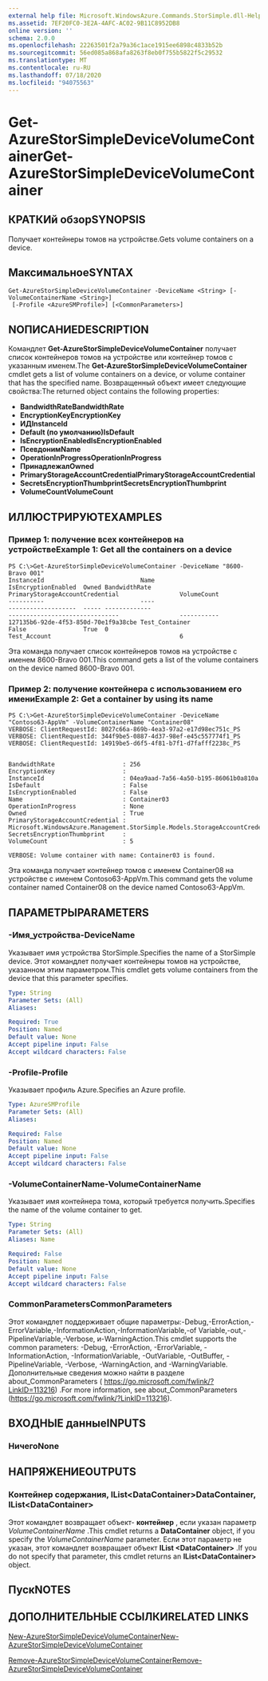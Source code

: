 ```yaml
---
external help file: Microsoft.WindowsAzure.Commands.StorSimple.dll-Help.xml
ms.assetid: 7EF20FC0-3E2A-4AFC-AC02-9B11C8952DB8
online version: ''
schema: 2.0.0
ms.openlocfilehash: 22263501f2a79a36c1ace1915ee6898c4833b52b
ms.sourcegitcommit: 56ed085a868afa8263f8eb0f755b5822f5c29532
ms.translationtype: MT
ms.contentlocale: ru-RU
ms.lasthandoff: 07/18/2020
ms.locfileid: "94075563"
---
```

# <span data-ttu-id="ef089-101">Get-AzureStorSimpleDeviceVolumeContainer</span><span class="sxs-lookup"><span data-stu-id="ef089-101">Get-AzureStorSimpleDeviceVolumeContainer</span></span>

## <span data-ttu-id="ef089-102">КРАТКИй обзор</span><span class="sxs-lookup"><span data-stu-id="ef089-102">SYNOPSIS</span></span>
<span data-ttu-id="ef089-103">Получает контейнеры томов на устройстве.</span><span class="sxs-lookup"><span data-stu-id="ef089-103">Gets volume containers on a device.</span></span>

## <span data-ttu-id="ef089-104">Максимальное</span><span class="sxs-lookup"><span data-stu-id="ef089-104">SYNTAX</span></span>

```
Get-AzureStorSimpleDeviceVolumeContainer -DeviceName <String> [-VolumeContainerName <String>]
 [-Profile <AzureSMProfile>] [<CommonParameters>]
```

## <span data-ttu-id="ef089-105">NОПИСАНИЕ</span><span class="sxs-lookup"><span data-stu-id="ef089-105">DESCRIPTION</span></span>
<span data-ttu-id="ef089-106">Командлет **Get-AzureStorSimpleDeviceVolumeContainer** получает список контейнеров томов на устройстве или контейнер томов с указанным именем.</span><span class="sxs-lookup"><span data-stu-id="ef089-106">The **Get-AzureStorSimpleDeviceVolumeContainer** cmdlet gets a list of volume containers on a device, or volume container that has the specified name.</span></span>
<span data-ttu-id="ef089-107">Возвращенный объект имеет следующие свойства:</span><span class="sxs-lookup"><span data-stu-id="ef089-107">The returned object contains the following properties:</span></span> 

- <span data-ttu-id="ef089-108">**BandwidthRate**</span><span class="sxs-lookup"><span data-stu-id="ef089-108">**BandwidthRate**</span></span>
- <span data-ttu-id="ef089-109">**EncryptionKey**</span><span class="sxs-lookup"><span data-stu-id="ef089-109">**EncryptionKey**</span></span>
- <span data-ttu-id="ef089-110">**ИД**</span><span class="sxs-lookup"><span data-stu-id="ef089-110">**InstanceId**</span></span>
- <span data-ttu-id="ef089-111">**Default (по умолчанию)**</span><span class="sxs-lookup"><span data-stu-id="ef089-111">**IsDefault**</span></span>
- <span data-ttu-id="ef089-112">**IsEncryptionEnabled**</span><span class="sxs-lookup"><span data-stu-id="ef089-112">**IsEncryptionEnabled**</span></span>
- <span data-ttu-id="ef089-113">**Псевдоним**</span><span class="sxs-lookup"><span data-stu-id="ef089-113">**Name**</span></span>
- <span data-ttu-id="ef089-114">**OperationInProgress**</span><span class="sxs-lookup"><span data-stu-id="ef089-114">**OperationInProgress**</span></span>
- <span data-ttu-id="ef089-115">**Принадлежал**</span><span class="sxs-lookup"><span data-stu-id="ef089-115">**Owned**</span></span>
- <span data-ttu-id="ef089-116">**PrimaryStorageAccountCredential**</span><span class="sxs-lookup"><span data-stu-id="ef089-116">**PrimaryStorageAccountCredential**</span></span>
- <span data-ttu-id="ef089-117">**SecretsEncryptionThumbprint**</span><span class="sxs-lookup"><span data-stu-id="ef089-117">**SecretsEncryptionThumbprint**</span></span>
- <span data-ttu-id="ef089-118">**VolumeCount**</span><span class="sxs-lookup"><span data-stu-id="ef089-118">**VolumeCount**</span></span>

## <span data-ttu-id="ef089-119">ИЛЛЮСТРИРУЮТ</span><span class="sxs-lookup"><span data-stu-id="ef089-119">EXAMPLES</span></span>

### <span data-ttu-id="ef089-120">Пример 1: получение всех контейнеров на устройстве</span><span class="sxs-lookup"><span data-stu-id="ef089-120">Example 1: Get all the containers on a device</span></span>
```
PS C:\>Get-AzureStorSimpleDeviceVolumeContainer -DeviceName "8600-Bravo 001"
InstanceId                           Name                                             IsEncryptionEnabled  Owned BandwidthRate                                    PrimaryStorageAccountCredential                 VolumeCount                                    
----------                           ----                                             -------------------  ----- -------------                                    -------------------------------                 -----------                                    
127135b6-92de-4f53-850d-70e1f9a38cbe Test_Container                                   False                True  0                                                Test_Account                                    6
```

<span data-ttu-id="ef089-121">Эта команда получает список контейнеров томов на устройстве с именем 8600-Bravo 001.</span><span class="sxs-lookup"><span data-stu-id="ef089-121">This command gets a list of the volume containers on the device named 8600-Bravo 001.</span></span>

### <span data-ttu-id="ef089-122">Пример 2: получение контейнера с использованием его имени</span><span class="sxs-lookup"><span data-stu-id="ef089-122">Example 2: Get a container by using its name</span></span>
```
PS C:\>Get-AzureStorSimpleDeviceVolumeContainer -DeviceName "Contoso63-AppVm" -VolumeContainerName "Container08"
VERBOSE: ClientRequestId: 8027c66a-869b-4ea3-97a2-e17d98ec751c_PS
VERBOSE: ClientRequestId: 344f9be5-0887-4d37-98ef-e45c557774f1_PS
VERBOSE: ClientRequestId: 14919be5-d6f5-4f81-b7f1-d7fafff2238c_PS


BandwidthRate                   : 256
EncryptionKey                   : 
InstanceId                      : 04ea9aad-7a56-4a50-b195-86061b0a810a
IsDefault                       : False
IsEncryptionEnabled             : False
Name                            : Container03
OperationInProgress             : None
Owned                           : True
PrimaryStorageAccountCredential : Microsoft.WindowsAzure.Management.StorSimple.Models.StorageAccountCredentialResponse
SecretsEncryptionThumbprint     : 
VolumeCount                     : 5

VERBOSE: Volume container with name: Container03 is found.
```

<span data-ttu-id="ef089-123">Эта команда получает контейнер томов с именем Container08 на устройстве с именем Contoso63-AppVm.</span><span class="sxs-lookup"><span data-stu-id="ef089-123">This command gets the volume container named Container08 on the device named Contoso63-AppVm.</span></span>

## <span data-ttu-id="ef089-124">ПАРАМЕТРЫ</span><span class="sxs-lookup"><span data-stu-id="ef089-124">PARAMETERS</span></span>

### <span data-ttu-id="ef089-125">-Имя_устройства</span><span class="sxs-lookup"><span data-stu-id="ef089-125">-DeviceName</span></span>
<span data-ttu-id="ef089-126">Указывает имя устройства StorSimple.</span><span class="sxs-lookup"><span data-stu-id="ef089-126">Specifies the name of a StorSimple device.</span></span>
<span data-ttu-id="ef089-127">Этот командлет получает контейнеры томов на устройстве, указанном этим параметром.</span><span class="sxs-lookup"><span data-stu-id="ef089-127">This cmdlet gets volume containers from the device that this parameter specifies.</span></span>

```yaml
Type: String
Parameter Sets: (All)
Aliases: 

Required: True
Position: Named
Default value: None
Accept pipeline input: False
Accept wildcard characters: False
```

### <span data-ttu-id="ef089-128">-Profile</span><span class="sxs-lookup"><span data-stu-id="ef089-128">-Profile</span></span>
<span data-ttu-id="ef089-129">Указывает профиль Azure.</span><span class="sxs-lookup"><span data-stu-id="ef089-129">Specifies an Azure profile.</span></span>

```yaml
Type: AzureSMProfile
Parameter Sets: (All)
Aliases: 

Required: False
Position: Named
Default value: None
Accept pipeline input: False
Accept wildcard characters: False
```

### <span data-ttu-id="ef089-130">-VolumeContainerName</span><span class="sxs-lookup"><span data-stu-id="ef089-130">-VolumeContainerName</span></span>
<span data-ttu-id="ef089-131">Указывает имя контейнера тома, который требуется получить.</span><span class="sxs-lookup"><span data-stu-id="ef089-131">Specifies the name of the volume container to get.</span></span>

```yaml
Type: String
Parameter Sets: (All)
Aliases: Name

Required: False
Position: Named
Default value: None
Accept pipeline input: False
Accept wildcard characters: False
```

### <span data-ttu-id="ef089-132">CommonParameters</span><span class="sxs-lookup"><span data-stu-id="ef089-132">CommonParameters</span></span>
<span data-ttu-id="ef089-133">Этот командлет поддерживает общие параметры:-Debug,-ErrorAction,-ErrorVariable,-InformationAction,-InformationVariable,-of Variable,-out,-PipelineVariable,-Verbose, и-WarningAction.</span><span class="sxs-lookup"><span data-stu-id="ef089-133">This cmdlet supports the common parameters: -Debug, -ErrorAction, -ErrorVariable, -InformationAction, -InformationVariable, -OutVariable, -OutBuffer, -PipelineVariable, -Verbose, -WarningAction, and -WarningVariable.</span></span> <span data-ttu-id="ef089-134">Дополнительные сведения можно найти в разделе about_CommonParameters ( https://go.microsoft.com/fwlink/?LinkID=113216) .</span><span class="sxs-lookup"><span data-stu-id="ef089-134">For more information, see about_CommonParameters (https://go.microsoft.com/fwlink/?LinkID=113216).</span></span>

## <span data-ttu-id="ef089-135">ВХОДНЫЕ данные</span><span class="sxs-lookup"><span data-stu-id="ef089-135">INPUTS</span></span>

### <span data-ttu-id="ef089-136">Ничего</span><span class="sxs-lookup"><span data-stu-id="ef089-136">None</span></span>

## <span data-ttu-id="ef089-137">НАПРЯЖЕНИЕ</span><span class="sxs-lookup"><span data-stu-id="ef089-137">OUTPUTS</span></span>

### <span data-ttu-id="ef089-138">Контейнер содержания, IList\<DataContainer\></span><span class="sxs-lookup"><span data-stu-id="ef089-138">DataContainer, IList\<DataContainer\></span></span>
<span data-ttu-id="ef089-139">Этот командлет возвращает объект- **контейнер** , если указан параметр *VolumeContainerName* .</span><span class="sxs-lookup"><span data-stu-id="ef089-139">This cmdlet returns a **DataContainer** object, if you specify the *VolumeContainerName* parameter.</span></span>
<span data-ttu-id="ef089-140">Если этот параметр не указан, этот командлет возвращает объект **IList \<DataContainer\>** .</span><span class="sxs-lookup"><span data-stu-id="ef089-140">If you do not specify that parameter, this cmdlet returns an **IList\<DataContainer\>** object.</span></span>

## <span data-ttu-id="ef089-141">Пуск</span><span class="sxs-lookup"><span data-stu-id="ef089-141">NOTES</span></span>

## <span data-ttu-id="ef089-142">ДОПОЛНИТЕЛЬНЫЕ ССЫЛКИ</span><span class="sxs-lookup"><span data-stu-id="ef089-142">RELATED LINKS</span></span>

[<span data-ttu-id="ef089-143">New-AzureStorSimpleDeviceVolumeContainer</span><span class="sxs-lookup"><span data-stu-id="ef089-143">New-AzureStorSimpleDeviceVolumeContainer</span></span>](./New-AzureStorSimpleDeviceVolumeContainer.md)

[<span data-ttu-id="ef089-144">Remove-AzureStorSimpleDeviceVolumeContainer</span><span class="sxs-lookup"><span data-stu-id="ef089-144">Remove-AzureStorSimpleDeviceVolumeContainer</span></span>](./Remove-AzureStorSimpleDeviceVolumeContainer.md)


